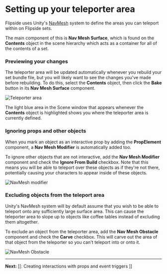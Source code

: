 # Setting up your teleporter area

Flipside uses Unity's [NavMesh](https://docs.unity3d.com/Manual/nav-BuildingNavMesh.html) system to define the areas you can teleport within on Flipside sets.

The main component of this is **Nav Mesh Surface**, which is found on the **Contents** object in the scene hierarchy which acts as a container for all of the contents of a set.

### Previewing your changes

The teleporter area will be updated automatically whenever you rebuild your set bundle file, but you will likely want to see the changes you've made before rebuilding. To do this, select the **Contents** object, then click the **Bake** button in its **Nav Mesh Surface** component.

![Teleporter area](https://www.flipsidexr.com/files/docs/screenshots/teleporter-area.png)

The light blue area in the Scene window that appears whenever the **Contents** object is highlighted shows you where the teleporter area is currently defined.

### Ignoring props and other objects

When you mark an object as an interactive prop by adding the **PropElement** component, a **Nav Mesh Modifier** is automatically added too.

To ignore other objects that are not interactive, add the **Nav Mesh Modifier** component and check the **Ignore From Build** checkbox. Note that this means you will be able to teleport over these objects as if they're not there, potentially causing your characters to appear inside of these objects.

![NavMesh modifier](https://www.flipsidexr.com/files/docs/2023.1/CT_nav-mesh-modifier.png)

### Excluding objects from the teleport area

Unity's NavMesh system will by default assume that you wish to be able to teleport onto any sufficiently large surface area. This can cause the teleporter area to slope up to objects like coffee tables instead of excluding them altogether.

To exclude an object from the teleporter area, add the **Nav Mesh Obstacle** component and check the **Carve** checkbox. This will carve out the area of that object from the teleporter so you can't teleport into or onto it.

![NavMesh Obstacle](https://www.flipsidexr.com/files/docs/2023.1/CT_nav-mesh-obstacle.png)

---

**Next:** [[: Creating interactions with props and event triggers ]]
